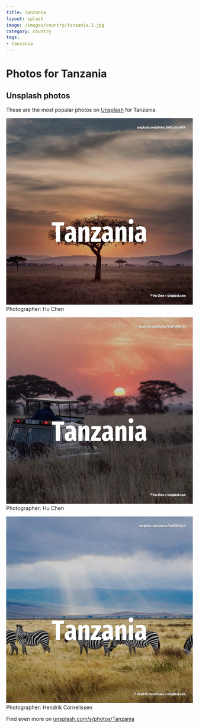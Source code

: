 ```yaml
---
title: Tanzania
layout: splash
image: /images/country/tanzania.1.jpg
category: country
tags:
- tanzania
---
```

# Photos for Tanzania
 
## Unsplash photos
These are the most popular photos on [Unsplash](https://unsplash.com) for Tanzania.
 
![Tanzania](/images/country/tanzania.1.jpg)
Photographer:  Hu Chen
 
![Tanzania](/images/country/tanzania.2.jpg)
Photographer:  Hu Chen
 
![Tanzania](/images/country/tanzania.3.jpg)
Photographer:  Hendrik Cornelissen
 
Find even more on [unsplash.com/s/photos/Tanzania](https://unsplash.com/s/photos/Tanzania)
 
